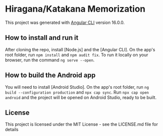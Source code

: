# Hiragana/Katakana Memorization

This project was generated with [Angular CLI](https://github.com/angular/angular-cli) version 16.0.0.

## How to install and run it

After cloning the repo, install [Node.js] and the [Angular CLI]. On the app's root folder, run `npm install` and `npm audit fix`. 
To run it locally on your browser, run the command `ng serve --open`.

## How to build the Android app

You will need to install [Android Studio]. On the app's root folder, run `ng build --configuration production` and `npx cap sync`.
Run `npx cap open android` and the project will be opened on Android Studio, ready to be built.

## License

This project is licensed under the MIT License - see the LICENSE.md file for details
